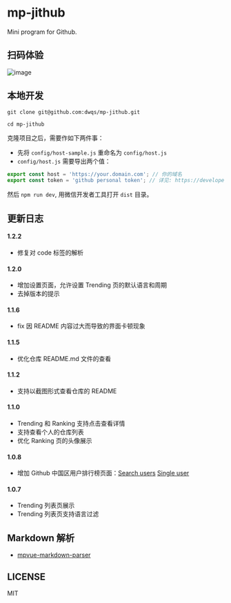 # mp-jithub
Mini program for Github.

## 扫码体验
![image](https://user-images.githubusercontent.com/7871813/39956784-b3b978c0-5619-11e8-9bc4-658c8f2907e6.png)
## 本地开发
```
git clone git@github.com:dwqs/mp-jithub.git

cd mp-jithub
```

克隆项目之后，需要作如下两件事：

* 先将 `config/host-sample.js` 重命名为 `config/host.js`
* `config/host.js` 需要导出两个值：

```js
export const host = 'https://your.domain.com'; // 你的域名
export const token = 'github personal token'; // 详见: https://developer.github.com/v3/#rate-limiting
```

然后 `npm run dev`, 用微信开发者工具打开 `dist` 目录。
## 更新日志

#### 1.2.2
* 修复对 code 标签的解析

#### 1.2.0
* 增加设置页面，允许设置 Trending 页的默认语言和周期
* 去掉版本的提示
#### 1.1.6
* fix 因 README 内容过大而导致的界面卡顿现象

#### 1.1.5
* 优化仓库 README.md 文件的查看

#### 1.1.2
* 支持以截图形式查看仓库的 README
#### 1.1.0

* Trending 和 Ranking 支持点击查看详情
* 支持查看个人的仓库列表
* 优化 Ranking 页的头像展示

#### 1.0.8
* 增加 Github 中国区用户排行榜页面：[Search users](https://developer.github.com/v3/search/#search-users) [Single user](https://developer.github.com/v3/users/#get-a-single-user)
#### 1.0.7
* Trending 列表页展示
* Trending 列表页支持语言过滤

## Markdown 解析
* [mpvue-markdown-parser](https://github.com/dwqs/mpvue-markdown-parser)

## LICENSE
MIT